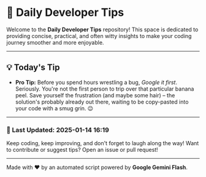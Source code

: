 
# 🌟 Daily Developer Tips

Welcome to the **Daily Developer Tips** repository! This space is dedicated to providing concise, practical, and often witty insights to make your coding journey smoother and more enjoyable.

---

## 💡 Today's Tip

- **Pro Tip:**  Before you spend hours wrestling a bug,  *Google it first*.  Seriously.  You're not the first person to trip over that particular banana peel.  Save yourself the frustration (and maybe some hair) – the solution's probably already out there, waiting to be copy-pasted into your code with a smug grin. 😉

---

### 📅 Last Updated: 2025-01-14 16:19

Keep coding, keep improving, and don't forget to laugh along the way! Want to contribute or suggest tips? Open an issue or pull request!

---

Made with ❤️ by an automated script powered by **Google Gemini Flash**.
